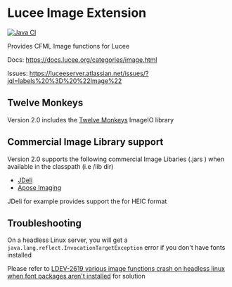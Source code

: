 # Lucee Image Extension

[![Java CI](https://github.com/lucee/extension-image/actions/workflows/main.yml/badge.svg)](https://github.com/lucee/extension-image/actions/workflows/main.yml)

Provides CFML Image functions for Lucee

Docs: https://docs.lucee.org/categories/image.html

Issues: https://luceeserver.atlassian.net/issues/?jql=labels%20%3D%20%22Image%22

## Twelve Monkeys

Version 2.0 includes the [Twelve Monkeys](https://github.com/haraldk/TwelveMonkeys) ImageIO library

## Commercial Image Library support

Version 2.0 supports the following commercial Image Libaries (.jars ) when available in the classpath (i.e /lib dir)

- [JDeli](https://www.idrsolutions.com/jdeli/) 
- [Apose Imaging](https://products.aspose.com/imaging/java/) 

JDeli for example provides support the for HEIC format

## Troubleshooting ##

On a headless Linux server, you will get a `java.lang.reflect.InvocationTargetException` error if you don't have fonts installed

Please refer to [LDEV-2619 various image functions crash on headless linux when font packages aren't installed](https://luceeserver.atlassian.net/browse/LDEV-2619) for solution
